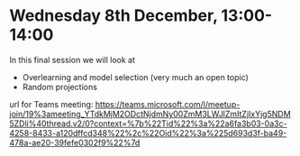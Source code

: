 # Wednesday 8th December, 13:00-14:00

In this final session we will look at
- Overlearning and model selection (very much an open topic)
- Random projections

url for Teams meeting: https://teams.microsoft.com/l/meetup-join/19%3ameeting_YTdkMjM2ODctNjdmNy00ZmM3LWJlZmItZjIxYjg5NDM5ZDli%40thread.v2/0?context=%7b%22Tid%22%3a%22a6fa3b03-0a3c-4258-8433-a120dffcd348%22%2c%22Oid%22%3a%225d693d3f-ba49-478a-ae20-39fefe0302f9%22%7d
